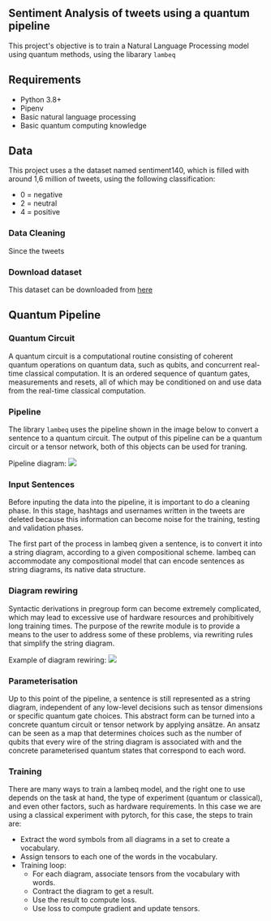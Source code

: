 ## Sentiment Analysis of tweets using a quantum pipeline

This project's objective is to train a Natural Language Processing model using quantum methods, using the libarary `lambeq`


## Requirements
* Python 3.8+
* Pipenv
* Basic natural language processing
* Basic quantum computing knowledge



## Data
This project uses a the dataset named sentiment140, which is filled with around 1,6 million of tweets, using the following classification:
* 0 = negative
* 2 = neutral
* 4 = positive

### Data Cleaning
Since the tweets 

### Download dataset
This dataset can be downloaded from [here](https://www.kaggle.com/kazanova/sentiment140)

## Quantum Pipeline
### Quantum Circuit
A quantum circuit is a computational routine consisting of coherent quantum operations on quantum data, such as qubits, and concurrent real-time classical computation. It is an ordered sequence of quantum gates, measurements and resets, all of which may be conditioned on and use data from the real-time classical computation.

### Pipeline
The library `lambeq` uses the pipeline shown in the image below to convert a sentence to a quantum circuit. The output of this pipeline can be a quantum circuit or a tensor network, both of this objects can be used for traning.

Pipeline diagram:
![](https://cqcl.github.io/lambeq/_images/pipeline.png)

### Input Sentences
Before inputing the data into the pipeline, it is important to do a cleaning phase. In this stage, hashtags and usernames written in the tweets are deleted because this information can become noise for the training, testing and validation phases.

The first part of the process in lambeq given a sentence, is to convert it into a string diagram, according to a given compositional scheme. lambeq can accommodate any compositional model that can encode sentences as string diagrams, its native data structure. 

### Diagram rewiring
Syntactic derivations in pregroup form can become extremely complicated, which may lead to excessive use of hardware resources and prohibitively long training times. The purpose of the rewrite module is to provide a means to the user to address some of these problems, via rewriting rules that simplify the string diagram. 

Example of diagram rewiring:
![](https://cqcl.github.io/lambeq/_images/tutorials_rewrite_2_0.png)

### Parameterisation
Up to this point of the pipeline, a sentence is still represented as a string diagram, independent of any low-level decisions such as tensor dimensions or specific quantum gate choices. This abstract form can be turned into a concrete quantum circuit or tensor network by applying ansätze. An ansatz can be seen as a map that determines choices such as the number of qubits that every wire of the string diagram is associated with and the concrete parameterised quantum states that correspond to each word.

### Training
There are many ways to train a lambeq model, and the right one to use depends on the task at hand, the type of experiment (quantum or classical), and even other factors, such as hardware requirements. In this case we are using a classical experiment with pytorch, for this case, the steps to train are:
* Extract the word symbols from all diagrams in a set to create a vocabulary.
* Assign tensors to each one of the words in the vocabulary.
* Training loop:
  - For each diagram, associate tensors from the vocabulary with words.
  - Contract the diagram to get a result.
  - Use the result to compute loss.
  - Use loss to compute gradient and update tensors.

